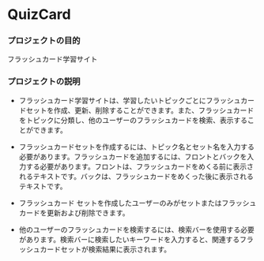 # QuizCard
### プロジェクトの目的
フラッシュカード学習サイト

### プロジェクトの説明
- フラッシュカード学習サイトは、学習したいトピックごとにフラッシュカードセットを作成、更新、削除することができます。また、フラッシュカードをトピックに分類し、他のユーザーのフラッシュカードを検索、表示することができます。

- フラッシュカードセットを作成するには、トピック名とセット名を入力する必要があります。フラッシュカードを追加するには、フロントとバックを入力する必要があります。フロントは、フラッシュカードをめくる前に表示されるテキストです。バックは、フラッシュカードをめくった後に表示されるテキストです。

- フラッシュカード セットを作成したユーザーのみがセットまたはフラッシュカードを更新および削除できます。

- 他のユーザーのフラッシュカードを検索するには、検索バーを使用する必要があります。検索バーに検索したいキーワードを入力すると、関連するフラッシュカードセットが検索結果に表示されます。
